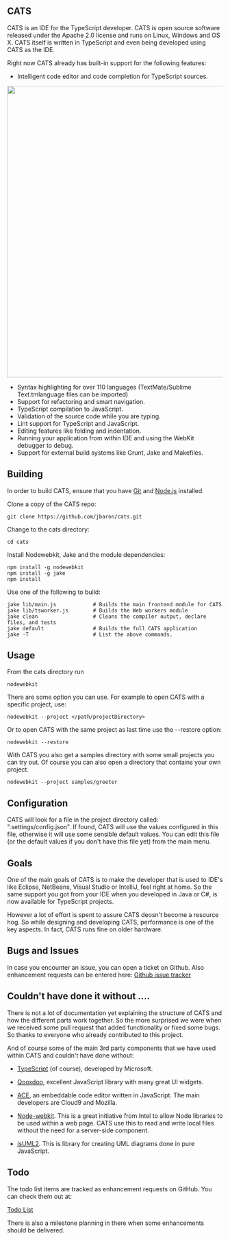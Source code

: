 ## CATS

CATS is an IDE for the TypeScript developer. CATS is open source software released under the Apache 2.0 license and runs on Linux, Windows and OS X. 
CATS itself is written in TypeScript and even being developed using CATS as the IDE. 

Right now CATS already has built-in support for the following features:

- Intelligent code editor and code completion for TypeScript sources.
 
<img width="680" src="https://raw.github.com/jbaron/cats/master/artifacts/cats_screenshot.png" />

- Syntax highlighting for over 110 languages (TextMate/Sublime Text.tmlanguage files can be imported)
- Support for refactoring and smart navigation.
- TypeScript compilation to JavaScript.
- Validation of the source code while you are typing.
- Lint support for TypeScript and JavaScript.
- Editing features like folding and indentation.
- Running your application from within IDE and using the WebKit debugger to debug.
- Support for external build systems like Grunt, Jake and Makefiles.

## Building

In order to build CATS, ensure that you have 
[Git](http://git-scm.com/downloads) and [Node.js](http://nodejs.org/) installed.

Clone a copy of the CATS repo:

```
git clone https://github.com/jbaron/cats.git
```

Change to the cats directory:

```
cd cats
```

Install Nodewebkit, Jake and the module dependencies:

```
npm install -g nodewebkit
npm install -g jake
npm install
```

Use one of the following to build:

```
jake lib/main.js            # Builds the main frontend module for CATS
jake lib/tsworker.js        # Builds the Web workers module
jake clean                  # Cleans the compiler output, declare files, and tests
jake default                # Builds the full CATS application
jake -T                     # List the above commands. 
```

## Usage
From the cats directory run 

```shell
nodewebkit
```

There are some option you can use. For example to open CATS with a specific project, use:

```shell        
nodewebkit --project </path/projectDirectory>
```

Or to open CATS with the same project as last time use the --restore option:

```shell
nodewebkit --restore
```

With CATS you also get a samples directory with some small projects you can try out. Of course you can also open a directory that contains your own project. 

```shell
nodewebkit --project samples/greeter
```

## Configuration

CATS will look for a file in the project directory called: ".settings/config.json". If found, CATS will use the values configured in this file, otherwise it will use some sensible default values.
You can edit this file (or the default values if you don't have this file yet) from the main menu.


## Goals

One of the main goals of CATS is to make the developer that is used to IDE's like Eclipse, NetBeans, Visual Studio or IntelliJ, feel right at home. 
So the same support you got from your IDE when you developed in Java or C#, is now available for TypeScript projects.

However a lot of effort is spent to assure CATS deosn't become a resource hog. So while designing and developing CATS, performance is one of the key aspects.
In fact, CATS runs fine on older hardware.


## Bugs and Issues

In case you encounter an issue, you can open a ticket on Github. 
Also enhancement requests can be entered here: [Github issue tracker](https://github.com/jbaron/cats/issues)


## Couldn't have done it without ....

There is not a lot of documentation yet explaining the structure of CATS and how the different parts work together. 
So the more surprised we were when we received some pull request that added functionality or fixed some bugs. So thanks to everyone who
already contributed to this project.

And of course some of the main 3rd party components that we have used within CATS and couldn't have done without:

- [TypeScript](http://www.typescriptlang.org) (of course), developed by Microsoft.

- [Qooxdoo](http://www.qooxdoo.org), excellent JavaScript library with many great UI widgets.  

- [ACE](http://ace.ajax.org), an embeddable code editor written in JavaScript. The main developers are Cloud9 and Mozilla.

- [Node-webkit](https://github.com/rogerwang/node-webkit). This is a great initiative from Intel to allow Node libraries to be used within a web page. 
  CATS use this to read and write local files without the need for a server-side component.

- [jsUML2](http://www.jrromero.net/tools/jsUML2). This is library for creating UML diagrams done in pure JavaScript.

## Todo

The todo list items are tracked as enhancement requests on GitHub. You can check them out at:

[Todo List](https://github.com/jbaron/cats/issues?labels=enhancement&page=1&state=open)

There is also a milestone planning in there when some enhancements should be delivered. 



